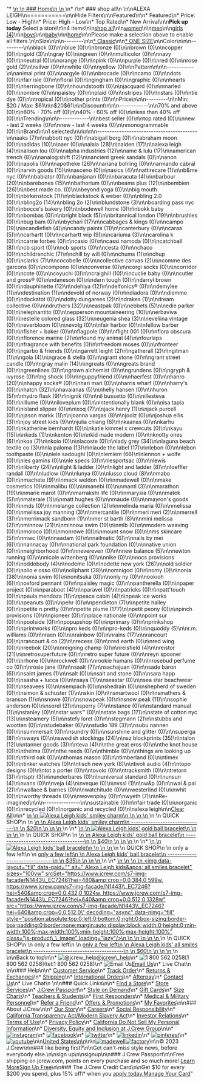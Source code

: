 "*   [\n    \n    ### Home\n    \n    ](/)\n*   /\n*   ### shop all\n    \n\nALEXA LEIGH\n===========\n\nHide Filters\n\nFeatured\n\n*   Featured\n*   Price: Low - High\n*   Price: High - Low\n*   Top Rated\n*   New Arrival\n\n**Pick up today** Select a store\n\n4 items\n\n[shop all](/all/?crawl=no)\n\n[women](/all/womens?crawl=no)\n\n[men](/all/mens?crawl=no)\n\n[girls (4)](/all/girls?crawl=no)\n\n[boys](/all/boys?crawl=no)\n\n[baby](/all/baby?crawl=no)\n\n[home](/all/home?crawl=no)\n\nPlease make a selection above to enable all filters.\n\nSize\n\n\n--------\n\n[*   Classic](/all/?brand=ALEXA%20LEIGH&crawl=no&fit=Classic)\n\n[*   ONE SIZE](/all/?brand=ALEXA%20LEIGH&crawl=no&size=ONE%20SIZE)\n\nColor\n\n\n---------\n\nblack (0)\n\nblue (0)\n\nbronze (0)\n\nbrown (0)\n\ncopper (0)\n\n[](/all/?brand=ALEXA%20LEIGH&crawl=no&l_color=root-gold)gold (3)\n\ngray (0)\n\ngreen (0)\n\nmulticolor (0)\n\nnavy (0)\n\nneutral (0)\n\norange (0)\n\npink (0)\n\npurple (0)\n\nred (0)\n\n[](/all/?brand=ALEXA%20LEIGH&crawl=no&l_color=root-rose-gold)rose gold (2)\n\nsilver (0)\n\nwhite (0)\n\nyellow (0)\n\nPattern\n\n\n-----------\n\nanimal print (0)\n\nargyle (0)\n\nbrocade (0)\n\ncamo (0)\n\ndots (0)\n\nfair isle (0)\n\nfloral (0)\n\ngingham (0)\n\ngraphic (0)\n\nhearts (0)\n\nherringbone (0)\n\nhoundstooth (0)\n\njacquard (0)\n\nmarled (0)\n\nombre (0)\n\npaisley (0)\n\nplaid (0)\n\nstripes (0)\n\nstars (0)\n\ntie dye (0)\n\ntropical (0)\n\nother prints (0)\n\nPrice\n\n\n---------\n\nMin: $20 / Max: $61\n\n$20$61\n\nDiscount\n\n\n------------\n\n70% and above (0)\n\n60% - 70% off (0)\n\n40% - 60% off (0)\n\nless than 40% off (0)\n\nTrending\n\n\n------------\n\nbest seller (0)\n\ntop rated (0)\n\nnew - last 2 weeks (0)\n\nnew - last 4 weeks (0)\n\nmonogrammable (0)\n\nBrand\n\n1 selected[](/all/?crawl=no)\n\n\n\n\n-----------------------------------------\n\n[](/all/?brand=AAKS,ALEXA%20LEIGH&crawl=no)aaks (7)\n\nabbott nyc (0)\n\nabigail borg (0)\n\nabraham moon (0)\n\n[](/all/?brand=ADIDAS,ALEXA%20LEIGH&crawl=no)adidas (10)\n\naer (0)\n\n[](/all/?brand=ALALA,ALEXA%20LEIGH&crawl=no)alala (28)\n\n[](/all/?brand=ALDEN,ALEXA%20LEIGH&crawl=no)alden (17)\n\n[](/all/?crawl=no)alexa leigh (4)\n\nalison lou (0)\n\n[](/all/?brand=ALEXA%20LEIGH,ALPHA%20INDUSTRIES&crawl=no)alpha industries (12)\n\n[](/all/?brand=ALEXA%20LEIGH,AME%20%26%20LULU&crawl=no)ame & lulu (17)\n\n[](/all/?brand=ALEXA%20LEIGH,AMERICAN%20TRENCH&crawl=no)american trench (8)\n\n[](/all/?brand=ALEXA%20LEIGH,ANALOG%3ASHIFT&crawl=no)analog:shift (12)\n\nancient greek sandals (0)\n\nanon (0)\n\napolis (0)\n\n[](/all/?brand=ALEXA%20LEIGH,APOTHEKE&crawl=no)apotheke (26)\n\nariana bohling (0)\n\narmando cabral (0)\n\n[](/all/?brand=ALEXA%20LEIGH,ARVIN%20GOODS&crawl=no)arvin goods (15)\n\nasceno (0)\n\n[](/all/?brand=ALEXA%20LEIGH,ASICS&crawl=no)asics (4)\n\n[](/all/?brand=ALEXA%20LEIGH,ATTIRECARE&crawl=no)attirecare (1)\n\nb&me nyc (0)\n\nbabiator (0)\n\nbanjanan (0)\n\n[](/all/?brand=ALEXA%20LEIGH,BARACUTA&crawl=no)baracuta (4)\n\n[](/all/?brand=ALEXA%20LEIGH,BARBOUR&crawl=no)barbour (20)\n\n[](/all/?brand=ALEXA%20LEIGH,BAREBONES&crawl=no)barebones (15)\n\nbathorium (0)\n\n[](/all/?brand=ALEXA%20LEIGH,BEAMS%20PLUS&crawl=no)beams plus (12)\n\n[](/all/?brand=ALEXA%20LEIGH,BEMBIEN&crawl=no)bembien (26)\n\nbest made co. (0)\n\nbeyond yoga (0)\n\nbig mouth (0)\n\n[](/all/?brand=ALEXA%20LEIGH,Birkenstock&crawl=no)birkenstock (11)\n\nblackstock & weber (0)\n\nbling 2.0 (0)\n\n[](/all/?brand=ALEXA%20LEIGH,BLING2O&crawl=no)bling2o (14)\n\n[](/all/?brand=ALEXA%20LEIGH,BLING%202o&crawl=no)bling 2o (2)\n\n[](/all/?brand=ALEXA%20LEIGH,BLUNDSTONE&crawl=no)blundstone (3)\n\nboarding pass nyc (0)\n\nbocce's bakery (0)\n\nbodewell home (0)\n\nbokk baby (0)\n\nbombas (0)\n\n[](/all/?brand=ALEXA%20LEIGH,BRIGHT%20BLACK&crawl=no)bright black (5)\n\n[](/all/?brand=ALEXA%20LEIGH,BRITANNICAL%20LONDON&crawl=no)britannical london (19)\n\nbrushies (0)\n\nbug bam (0)\n\n[](/all/?brand=ALEXA%20LEIGH,BYCHARI&crawl=no)bychari (17)\n\ncabbages & kings (0)\n\n[](/all/?brand=ALEXA%20LEIGH,CAMPO&crawl=no)campo (19)\n\n[](/all/?brand=ALEXA%20LEIGH,CANDLEFISH&crawl=no)candlefish (4)\n\n[](/all/?brand=ALEXA%20LEIGH,CANDY%20PAINTS&crawl=no)candy paints (11)\n\ncanterbury (0)\n\n[](/all/?brand=ALEXA%20LEIGH,CARAA&crawl=no)caraa (5)\n\ncarhartt (0)\n\n[](/all/?brand=ALEXA%20LEIGH,CARHARTT%20WIP&crawl=no)carhartt wip (9)\n\n[](/all/?brand=ALEXA%20LEIGH,CARIUMA&crawl=no)cariuma (3)\n\ncarolina k (0)\n\ncarrie forbes (0)\n\ncasio (0)\n\ncassi namoda (0)\n\n[](/all/?brand=ALEXA%20LEIGH,CATCHBALL&crawl=no)catchball (8)\n\ncb sport (0)\n\ncb sports (0)\n\ncesta (0)\n\nchaco (0)\n\n[](/all/?brand=ALEXA%20LEIGH,CHILDRENCHIC&crawl=no)childrenchic (7)\n\nchill by will (0)\n\n[](/all/?brand=ALEXA%20LEIGH,CHUMS&crawl=no)chums (1)\n\nchup (0)\n\n[](/all/?brand=ALEXA%20LEIGH,CLARKS&crawl=no)clarks (7)\n\ncocobelle (0)\n\n[](/all/?brand=ALEXA%20LEIGH,COLLECTIVE%20CANVAS&crawl=no)collective canvas (2)\n\ncomme des garcons (0)\n\ncompono (0)\n\nconverse (0)\n\ncorgi socks (0)\n\ncorridor (0)\n\ncote (0)\n\ncoyuchi (0)\n\n[](/all/?brand=ALEXA%20LEIGH,CRAIGHILL&crawl=no)craighill (10)\n\ncuclie baby (0)\n\ncutler and gross® (0)\n\ndaneson (0)\n\ndarn tough (0)\n\ndarryl brown (0)\n\n[](/all/?brand=ALEXA%20LEIGH,DAUPHINETTE&crawl=no)dauphinette (12)\n\n[](/all/?brand=ALEXA%20LEIGH,DEHIYA&crawl=no)dehiya (12)\n\ndelfonics® (0)\n\n[](/all/?brand=ALEXA%20LEIGH,DEMYLEE&crawl=no)demylee (1)\n\n[](/all/?brand=ALEXA%20LEIGH,DESTINATION&crawl=no)destination (1)\n\ndevold of norway (0)\n\ndiadora (0)\n\ndiemme (0)\n\ndockatot (0)\n\n[](/all/?brand=ALEXA%20LEIGH,DOTTY%20DUNGAREES&crawl=no)dotty dungarees (2)\n\n[](/all/?brand=ALEXA%20LEIGH,DRAKES&crawl=no)drakes (1)\n\ndream collective (0)\n\n[](/all/?brand=ALEXA%20LEIGH,DRUTHERS&crawl=no)druthers (32)\n\neastpak (0)\n\n[](/all/?brand=ALEXA%20LEIGH,EBBETS&crawl=no)ebbets (5)\n\nedie parker (0)\n\nelephantito (0)\n\n[](/all/?brand=ALEXA%20LEIGH,EPPERSON%20MOUNTAINEERING&crawl=no)epperson mountaineering (10)\n\nerbaviva (0)\n\n[](/all/?brand=ALEXA%20LEIGH,ESTELLE%20COLORED%20GLASS&crawl=no)estelle colored glass (32)\n\n[](/all/?brand=ALEXA%20LEIGH,EUGENIA%20SHEA&crawl=no)eugenia shea (3)\n\neveliina vintage (0)\n\neverbloom (0)\n\nevolg (0)\n\nfair harbor (0)\n\nfellow barber (0)\n\nfisher + baker (0)\n\nflagpole (0)\n\nflight 001 (0)\n\nflora obscura (0)\n\n[](/all/?brand=ALEXA%20LEIGH,FLORENCE%20MARINE&crawl=no)florence marine (2)\n\n[](/all/?brand=ALEXA%20LEIGH,FOUND%20MY%20ANIMAL&crawl=no)found my animal (4)\n\nfourlaps (0)\n\nfragrance with benefits (0)\n\nfreedom moses (0)\n\nfronteer (0)\n\ngarbo & friends (0)\n\n[](/all/?brand=ALEXA%20LEIGH,GARRETT%20LEIGHT&crawl=no)garrett leight (2)\n\n[](/all/?brand=ALEXA%20LEIGH,GATHERALL&crawl=no)gatherall (2)\n\n[](/all/?brand=ALEXA%20LEIGH,GITMAN&crawl=no)gitman (1)\n\n[](/all/?brand=ALEXA%20LEIGH,GOLA&crawl=no)gola (4)\n\ngrace & stella (0)\n\ngrant stone (0)\n\ngrant street candle (0)\n\n[](/all/?brand=ALEXA%20LEIGH,GRAY%20MALIN&crawl=no)gray malin (14)\n\ngreats (0)\n\ngreats brand (0)\n\ngreenlines (0)\n\ngrown alchemist (0)\n\ngrundens (0)\n\ngryph & ivyrose (0)\n\ng shock (0)\n\nguppyfriend (0)\n\nhaerfest (0)\n\n[](/all/?brand=ALEXA%20LEIGH,HANRO&crawl=no)hanro (20)\n\nhappy socks® (0)\n\nhari mari (0)\n\nharris wharf (0)\n\nharry's (0)\n\n[](/all/?brand=ALEXA%20LEIGH,HATCH&crawl=no)hatch (32)\n\n[](/all/?brand=ALEXA%20LEIGH,HAVAIANAS&crawl=no)havaianas (5)\n\nhelly hansen (0)\n\n[](/all/?brand=ALEXA%20LEIGH,HURON&crawl=no)huron (5)\n\n[](/all/?brand=ALEXA%20LEIGH,HYDRO%20FLASK&crawl=no)hydro flask (9)\n\nignik (0)\n\nil bussetto (0)\n\nillesteva (0)\n\nillume (0)\n\niloveplum (0)\n\nintentionally blank (0)\n\nisa tapia (0)\n\nisland slipper (0)\n\n[](/all/?brand=ALEXA%20LEIGH,IXOQ&crawl=no)ixoq (7)\n\n[](/all/?brand=ALEXA%20LEIGH,JACK%20HENRY&crawl=no)jack henry (1)\n\njack purcell (0)\n\n[](/all/?brand=ALEXA%20LEIGH,JASON%20MARKK&crawl=no)jason markk (1)\n\n[](/all/?brand=ALEXA%20LEIGH,JOANNA%20VARGAS&crawl=no)joanna vargas (8)\n\njoolz (0)\n\n[](/all/?brand=ALEXA%20LEIGH,JOSHUA%20ELLIS&crawl=no)joshua ellis (3)\n\n[](/all/?brand=ALEXA%20LEIGH,JOY%20STREET%20KIDS&crawl=no)joy street kids (9)\n\n[](/all/?brand=ALEXA%20LEIGH,Julia%20Chiang&crawl=no)julia chiang (6)\n\nkaanas (0)\n\nkarhu (0)\n\nkatherine bernhardt (0)\n\nkatie kimmel x crewcuts (0)\n\n[](/all/?brand=ALEXA%20LEIGH,KAYU&crawl=no)kayu (15)\n\n[](/all/?brand=ALEXA%20LEIGH,KEDS&crawl=no)keds (1)\n\nkenton (0)\n\nkid made modern (0)\n\n[](/all/?brand=ALEXA%20LEIGH,KNOTTY%20ONES&crawl=no)knotty ones (6)\n\n[](/all/?brand=ALEXA%20LEIGH,KOA&crawl=no)koa (7)\n\nkoio (0)\n\nlacoste (0)\n\n[](/all/?brand=ALEXA%20LEIGH,LADY%20GREY&crawl=no)lady grey (34)\n\n[](/all/?brand=ALEXA%20LEIGH,LAGUNA%20BEACH%20TEXTILE%20CO&crawl=no)laguna beach textile co (3)\n\n[](/all/?brand=ALEXA%20LEIGH,LA%20PALOMA&crawl=no)la paloma (13)\n\n[](/all/?brand=ALEXA%20LEIGH,LAUDE%20THE%20LABEL&crawl=no)laude the label (17)\n\nlebon (0)\n\nlebon toothpaste (0)\n\nlele sadoughi (0)\n\n[](/all/?brand=ALEXA%20LEIGH,LEMLEM&crawl=no)lemlem (66)\n\nlennon + wolfe (0)\n\nles gamins (0)\n\nle specs (0)\n\nlesportsac (0)\n\nlewis (0)\n\n[](/all/?brand=ALEXA%20LEIGH,LIBERTY&crawl=no)liberty (24)\n\nlight & ladder (0)\n\n[](/all/?brand=ALEXA%20LEIGH,LIGHT%20AND%20LADDER&crawl=no)light and ladder (8)\n\nloeffler randall (0)\n\nludlow (0)\n\nlunya (0)\n\n[](/all/?brand=ALEXA%20LEIGH,LUSSO%20CLOUD&crawl=no)lusso cloud (8)\n\nmabo (0)\n\n[](/all/?brand=ALEXA%20LEIGH,MACHETE&crawl=no)machete (9)\n\nmack weldon (0)\n\nmadewell (0)\n\nmake cosmetics (0)\n\nmalibu (0)\n\nmanebi (0)\n\n[](/all/?brand=ALEXA%20LEIGH,MANTL&crawl=no)mantl (3)\n\n[](/all/?brand=ALEXA%20LEIGH,MARATHON&crawl=no)marathon (19)\n\nmarie marot (0)\n\nmarrakshi life (0)\n\nmarysia (0)\n\n[](/all/?brand=ALEXA%20LEIGH,MATEK&crawl=no)matek (5)\n\n[](/all/?brand=ALEXA%20LEIGH,MATERAIE&crawl=no)materaie (1)\n\nmatt hughes (0)\n\nmaude (0)\n\nmayron's goods (0)\n\nmds (0)\n\n[](/all/?brand=ALEXA%20LEIGH,MELANGE%20COLLECTION&crawl=no)melange collection (2)\n\nmelinda maria (0)\n\nmelissa (0)\n\n[](/all/?brand=ALEXA%20LEIGH,MELISSA%20JOY%20MANNING&crawl=no)melissa joy manning (3)\n\nmercantile (0)\n\n[](/all/?brand=ALEXA%20LEIGH,MERI%20MERI&crawl=no)meri meri (2)\n\n[](/all/?brand=ALEXA%20LEIGH,MERRELL&crawl=no)merrell (3)\n\n[](/all/?brand=ALEXA%20LEIGH,MERRIMACK%20SANDBORN&crawl=no)merrimack sandborn (1)\n\n[](/all/?brand=ALEXA%20LEIGH,MER%20ST%20BARTH&crawl=no)mer st barth (8)\n\n[](/all/?brand=ALEXA%20LEIGH,MINI%20MELISSA&crawl=no)mini melissa (2)\n\n[](/all/?brand=ALEXA%20LEIGH,MINNOW&crawl=no)minnow (21)\n\n[](/all/?brand=ALEXA%20LEIGH,MINNOW%20SWIM&crawl=no)minnow swim (19)\n\nmlb (0)\n\nmodern weaving (0)\n\nmoloco (0)\n\nmonrowe (0)\n\nmount snow (0)\n\n[](/all/?brand=ALEXA%20LEIGH,MS%20SKINCARE&crawl=no)ms skincare (5)\n\nmwc (0)\n\nnaadam (0)\n\n[](/all/?brand=ALEXA%20LEIGH,NAILMATIC&crawl=no)nailmatic (6)\n\n[](/all/?brand=ALEXA%20LEIGH,NAILS%20BY%20MEI&crawl=no)nails by mei (6)\n\nnannacay (0)\n\nnational park foundation (0)\n\nnative union (0)\n\nneighborhood (0)\n\nnevereven (0)\n\n[](/all/?brand=ALEXA%20LEIGH,New%20Balance&crawl=no)new balance (5)\n\nnewton running (0)\n\nnicole wittenberg (0)\n\nnike (0)\n\nnocs provisions (0)\n\n[](/all/?brand=ALEXA%20LEIGH,ODDOBODY&crawl=no)oddobody (4)\n\nodeme (0)\n\n[](/all/?brand=ALEXA%20LEIGH,ODETTE%20NEW%20YORK&crawl=no)odette new york (26)\n\nold soldier (0)\n\nolio e osso (0)\n\n[](/all/?brand=ALEXA%20LEIGH,OLIPHANT&crawl=no)oliphant (38)\n\nomnigod (0)\n\nomy (0)\n\n[](/all/?brand=ALEXA%20LEIGH,ONIA&crawl=no)onia (38)\n\nonia swim (0)\n\nonitsuka (0)\n\nonly ny (0)\n\n[](/all/?brand=ALEXA%20LEIGH,OOKIOH&crawl=no)ookioh (6)\n\noxford pennant (0)\n\npaisley magic (0)\n\npantherella (0)\n\npaper project (0)\n\n[](/all/?brand=ALEXA%20LEIGH,PARABOOT&crawl=no)paraboot (4)\n\nparavel (0)\n\npatricks (0)\n\npatt'touch (0)\n\n[](/all/?brand=ALEXA%20LEIGH,PAULA%20MENDOZA&crawl=no)paula mendoza (1)\n\n[](/all/?brand=ALEXA%20LEIGH,PEACE%20CABIN&crawl=no)peace cabin (4)\n\npeak ice works (0)\n\npeanuts (0)\n\npehr (0)\n\n[](/all/?brand=ALEXA%20LEIGH,PENDLETON&crawl=no)pendleton (7)\n\npetite hailey (0)\n\npetite n pretty (0)\n\n[](/all/?brand=ALEXA%20LEIGH,PETITE%20PLUME&crawl=no)petite plume (177)\n\npetit peony (0)\n\npinch provisions (0)\n\npioneer (0)\n\nplace nationale (0)\n\npoint sur (0)\n\npoolside (0)\n\npopupshop (0)\n\nprimary (0)\n\nprinkshop (0)\n\nprintworks (0)\n\npro keds (0)\n\npro-keds (0)\n\n[](/all/?brand=ALEXA%20LEIGH,QUODDY&crawl=no)quoddy (5)\n\nr.m. williams (0)\n\nraen (0)\n\nrainbow (0)\n\n[](/all/?brand=ALEXA%20LEIGH,RAINS&crawl=no)rains (17)\n\nrancourt (0)\n\n[](/all/?brand=ALEXA%20LEIGH,RANCOURT%20%26%20CO&crawl=no)rancourt & co (2)\n\n[](/all/?brand=ALEXA%20LEIGH,RECESS&crawl=no)recess (8)\n\nred earth (0)\n\nred wing (0)\n\n[](/all/?brand=ALEXA%20LEIGH,REEBOK&crawl=no)reebok (20)\n\nreigning champ (0)\n\n[](/all/?brand=ALEXA%20LEIGH,REISFIELD&crawl=no)reisfield (4)\n\n[](/all/?brand=ALEXA%20LEIGH,REISTOR&crawl=no)reistor (21)\n\nretrosuperfuture (0)\n\nretro super future (0)\n\nreyn spooner (0)\n\nrhone (0)\n\nrockwell (0)\n\nrookie humans (0)\n\nrosebud perfume co (0)\n\nrosie jane (0)\n\n[](/all/?brand=ALEXA%20LEIGH,SAALT&crawl=no)saalt (7)\n\nsachajuan (0)\n\n[](/all/?brand=ALEXA%20LEIGH,SADE%20BARON&crawl=no)sade baron (6)\n\n[](/all/?brand=ALEXA%20LEIGH,SAINT%20JAMES&crawl=no)saint james (1)\n\nsalt (0)\n\nsalt and stone (0)\n\nsara happ (0)\n\nsasha + lucca (0)\n\n[](/all/?brand=ALEXA%20LEIGH,SAYA&crawl=no)saya (1)\n\nseastar (0)\n\nsea star beachwear (0)\n\nseavees (0)\n\nsempach (0)\n\nshedrain (0)\n\nshepherd of sweden (0)\n\n[](/all/?brand=ALEXA%20LEIGH,SIMON%20%26%20SCHUSTER&crawl=no)simon & schuster (1)\n\nskin (0)\n\nsmartwool (0)\n\n[](/all/?brand=ALEXA%20LEIGH,SMATHERS%20%26%20BRANSON&crawl=no)smathers & branson (1)\n\nsnowe (0)\n\nsnowpeak (0)\n\n[](/all/?brand=ALEXA%20LEIGH,SNOW%20PEAK&crawl=no)snow peak (11)\n\nsophie anderson (0)\n\n[](/all/?brand=ALEXA%20LEIGH,SOREL&crawl=no)sorel (2)\n\n[](/all/?brand=ALEXA%20LEIGH,SPERRY&crawl=no)sperry (7)\n\nstance (0)\n\n[](/all/?brand=ALEXA%20LEIGH,STANDARD%20MANUAL&crawl=no)standard manual (1)\n\nstanley (0)\n\nstar wars™ (0)\n\n[](/all/?brand=ALEXA%20LEIGH,STATE%20BAGS&crawl=no)state bags (17)\n\n[](/all/?brand=ALEXA%20LEIGH,STATE%20OF%20COTTON%20NYC&crawl=no)state of cotton nyc (13)\n\n[](/all/?brand=ALEXA%20LEIGH,STEAMERY&crawl=no)steamery (5)\n\nstefy loret (0)\n\n[](/all/?brand=ALEXA%20LEIGH,STEGMANN&crawl=no)stegmann (2)\n\nstubbs and wootten (0)\n\n[](/all/?brand=ALEXA%20LEIGH,STUDEBAKER&crawl=no)studebaker (6)\n\n[](/all/?brand=ALEXA%20LEIGH,STUDIO%20189&crawl=no)studio 189 (3)\n\nsubu nannen (0)\n\nsummersalt (0)\n\nsundry (0)\n\nsunshine and glitter (0)\n\n[](/all/?brand=ALEXA%20LEIGH,SUPERGA&crawl=no)superga (8)\n\nsways (0)\n\n[](/all/?brand=ALEXA%20LEIGH,SWEDISH%20STOCKINGS&crawl=no)swedish stockings (24)\n\n[](/all/?brand=ALEXA%20LEIGH,SZ%20BLOCKPRINTS&crawl=no)sz blockprints (35)\n\n[](/all/?brand=ALEXA%20LEIGH,TALON&crawl=no)talon (12)\n\n[](/all/?brand=ALEXA%20LEIGH,TANNER%20GOODS&crawl=no)tanner goods (3)\n\n[](/all/?brand=ALEXA%20LEIGH,TEVA&crawl=no)teva (4)\n\nthe great eros (0)\n\nthe knot house (0)\n\nthelma (0)\n\nthe reeds (0)\n\nthimble (0)\n\nthings are looking up (0)\n\nthird oak (0)\n\nthomas mason (0)\n\ntimberland (0)\n\ntimex (0)\n\ntinker watches (0)\n\n[](/all/?brand=ALEXA%20LEIGH,TISCH%20NEW%20YORK&crawl=no)tisch new york (8)\n\n[](/all/?brand=ALEXA%20LEIGH,TIVOLI%20AUDIO&crawl=no)tivoli audio (4)\n\ntopo designs (0)\n\ntot a porter (0)\n\ntovolo (0)\n\ntracksmith (0)\n\n[](/all/?brand=ALEXA%20LEIGH,TRETORN&crawl=no)tretorn (3)\n\n[](/all/?brand=ALEXA%20LEIGH,TSPTR&crawl=no)tsptr (3)\n\nunderbares (0)\n\nuniversal standard (0)\n\n[](/all/?brand=ALEXA%20LEIGH,UNSUN&crawl=no)unsun (4)\n\nvans (0)\n\n[](/all/?brand=ALEXA%20LEIGH,VEJA&crawl=no)veja (4)\n\nveque (0)\n\n[](/all/?brand=ALEXA%20LEIGH,VSSL&crawl=no)vssl (1)\n\nw&p (0)\n\n[](/all/?brand=ALEXA%20LEIGH,WAL%20%26%20PAI&crawl=no)wal & pai (2)\n\nwallace & barnes (0)\n\nwatchitude (0)\n\nwesterlind (0)\n\nwhit (0)\n\nworthy threads (0)\n\nwovenplay (0)\n\n[](/all/?brand=ALEXA%20LEIGH,WYETH&crawl=no)wyeth (7)\n\nRe-imagined\n\n\n---------------\n\nsustainable (0)\n\nfair trade (0)\n\norganic (0)\n\nrecycled (0)\n\norganic and recycled (0)\n\nalexa leigh[](/all/?crawl=no)\n\n[Clear All](/all/?crawl=no)\n\n*   [\n    \n    ![ Alexa Leigh kids' smiley charm](https://www.jcrew.com/s7-img-facade/N1040_EC7246?hei=640&crop=0,0,512,0)\n    \n    \n    \n    ](/p/girls/categories/accessories/jewelry/bracelets/alexa-leigh-kids-smiley-charm/N1040?display=standard&fit=Classic&color_name=gold&colorProductCode=N1040)\n    \n    QUICK SHOP\n    \n    [\n    \n    Alexa Leigh kids' smiley charm\n    ------------------------------\n    \n    $20\n    \n    \n    \n    ](/p/girls/categories/accessories/jewelry/bracelets/alexa-leigh-kids-smiley-charm/N1040?display=standard&fit=Classic&color_name=gold&colorProductCode=N1040)\n    \n*   [\n    \n    ![ Alexa Leigh kids' gold ball bracelet](https://www.jcrew.com/s7-img-facade/N1442_EC7246?hei=640&crop=0,0,512,0)\n    \n    \n    \n    ](/p/girls/categories/accessories/jewelry/bracelets/alexa-leigh-kids-gold-ball-bracelet/N1442?display=standard&fit=Classic&color_name=gold&colorProductCode=N1442)\n    \n    QUICK SHOP\n    \n    [\n    \n    Alexa Leigh kids' gold ball bracelet\n    ------------------------------------\n    \n    $40\n    \n    \n    \n    ](/p/girls/categories/accessories/jewelry/bracelets/alexa-leigh-kids-gold-ball-bracelet/N1442?display=standard&fit=Classic&color_name=gold&colorProductCode=N1442)\n    \n*   [\n    \n    ![ Alexa Leigh kids' ball bracelet](https://www.jcrew.com/s7-img-facade/N1441_EC7246?hei=640&crop=0,0,512,0)\n    \n    \n    \n    ](/p/girls/categories/accessories/jewelry/bracelets/alexa-leigh-kids-ball-bracelet/N1441?display=standard&fit=Classic&color_name=gold&colorProductCode=N1441)\n    \n    QUICK SHOP\n    \n    only a few left\n    \n    [only a few left\n    \n    Alexa Leigh kids' ball bracelet\n    -------------------------------\n    \n    $35\n    \n    \n    \n    ](/p/girls/categories/accessories/jewelry/bracelets/alexa-leigh-kids-ball-bracelet/N1441?display=standard&fit=Classic&color_name=gold&colorProductCode=N1441)\n    \n*   [\n    \n    ![ Alexa Leigh kids&apos; all smiles bracelet](data:image/gif;base64,R0lGODlhAQABAIAAAAAAAP///yH5BAEAAAAALAAAAAABAAEAAAIBRAA7)\n    \n    <img data-layout=\"fill\" data-qaid=\"\" alt=\" Alexa Leigh kids&amp;apos; all smiles bracelet\" sizes=\"100vw\" srcSet=\"https://www.jcrew.com/s7-img-facade/N1443\\_EC7246?hei=480&amp;crop=0,0,384,0 599w, https://www.jcrew.com/s7-img-facade/N1443\\_EC7246?hei=540&amp;crop=0,0,432,0 1024w, https://www.jcrew.com/s7-img-facade/N1443\\_EC7246?hei=640&amp;crop=0,0,512,0 1328w\" src=\"https://www.jcrew.com/s7-img-facade/N1443\\_EC7246?hei=640&amp;crop=0,0,512,0\" decoding=\"async\" data-nimg=\"fill\" style=\"position:absolute;top:0;left:0;bottom:0;right:0;box-sizing:border-box;padding:0;border:none;margin:auto;display:block;width:0;height:0;min-width:100%;max-width:100%;min-height:100%;max-height:100%\" class=\"js-product\\_\\_image\" loading=\"lazy\"/>\n    \n    \n    \n    \n    \n    ](/p/girls/categories/accessories/jewelry/bracelets/alexa-leigh-kidsapos-all-smiles-bracelet/N1443?display=standard&fit=Classic&color_name=gold&colorProductCode=N1443)\n    \n    QUICK SHOP\n    \n    only a few left\n    \n    [only a few left\n    \n    Alexa Leigh kids' all smiles bracelet\n    -------------------------------------\n    \n    $60\n    \n    \n    \n    ](/p/girls/categories/accessories/jewelry/bracelets/alexa-leigh-kidsapos-all-smiles-bracelet/N1443?display=standard&fit=Classic&color_name=gold&colorProductCode=N1443)\n    \n\nBack to top\n\n*   ![@jcrew_help](/next-static/images/sidecar-modules/footer/twitter-2.svg)[@jcrew\\_help](https://twitter.com/jcrew_help)\n*   ![1 800 562 0258](/next-static/images/sidecar-modules/footer/phone-2.svg)[1 800 562 0258](tel:1 800 562 0258)\n*   ![Email Us](/next-static/images/sidecar-modules/footer/email.svg)[Email Us](mailto:help@jcrew.com)\n*   Live Chat\n    \n\n### Help\n\n*   [Customer Service](/help/customer-service)\n*   [Track Order](/help/order-status)\n*   [Returns & Exchanges](/help/returns-exchanges)\n*   [Shipping](/help/shipping-handling)\n*   [International Orders](/help/international-orders)\n*   [Afterpay](/afterpay-faq)\n*   [Contact Us](/help/contact-us)\n*   Live Chat\n    \n\n### Quick Links\n\n*   [Find a Store](https://stores.jcrew.com/search)\n*   [Store Services](/s/store-services)\n*   [J.Crew Passport](/s/rewards)\n*   [Style on Demand](/s/style-on-demand)\n*   [Gift Cards](/help/gift-card)\n*   [Size Charts](/r/size-charts)\n*   [Teachers & Students](/s/teacher-student-discount)\n*   [First Responders](/s/military-medical-first-responder-discount)\n*   [Medical & Military Personnel](/s/military-medical-first-responder-discount)\n*   [Refer a Friend](/share)\n*   [Offers & Promotions](/best-deals)\n*   [My Favorites](/favorites)\n\n### About J.Crew\n\n*   [Our Story](/s/aboutus)\n*   [Careers](https://jobs.jcrew.com)\n*   [Social Responsibility](/s/corporate-responsibility)\n*   [California Transparency Act/Modern Slavery Act](/s/CSR-california-transparency-act)\n*   [Investor Relations](https://investors.jcrew.com)\n*   [Terms of Use](/help/terms-of-use)\n*   [Privacy Policy](/help/privacy-policy)\n*   [California Do Not Sell My Personal Information](https://jcrew.clarip.com/dsr/create?brand=jcrew&type=3)\n*   [Diversity, Equity and Inclusion at J.Crew Group](/s/diversity-equity-inclusion)\n\n*   [![instagram](/next-static/images/sidecar-modules/footer/instagram-2.svg)](http://instagram.com/jcrew)\n*   [![facebook](/next-static/images/sidecar-modules/footer/facebook-2.svg)](https://www.facebook.com/jcrew)\n*   [![twitter](/next-static/images/sidecar-modules/footer/twitter-2.svg)](https://twitter.com/jcrew)\n*   [![linkedin](/next-static/images/sidecar-modules/footer/linkedin.svg)](https://www.linkedin.com/company/j-crew)\n*   [![pinterest](/next-static/images/sidecar-modules/footer/pinterest-2.svg)](http://pinterest.com/jcrew/)\n*   [![youtube](/next-static/images/sidecar-modules/footer/youtube-2.svg)](http://www.youtube.com/user/jcrewinsider)\n\n[United States\n\n](/r/context-chooser)\n\n[![madewell](/next-static/images/sidecar-modules/footer/madewell.svg)](https://www.madewell.com)[![factory](/next-static/images/sidecar-modules/navigation/jcrew-factory-logo-black.svg)](https://factory.jcrew.com)\n\n© 2023 J.Crew\n\n### like being first?\n\nGet can't-miss style news, before everybody else.\n\nsign up\n\nsignup\n\n### J.Crew Passport\n\nFree shipping on jcrew.com, points on every purchase and so much more! [Learn More](/s/rewards)[Sign Up Free](/?register=true)\n\n### The J.Crew Credit Card\n\nGet $10 for every $200 you spend, plus 15% off\\* when you [apply today.](/s/credit-card)[Manage Your Card](https://d.comenity.net/jcrew/)"